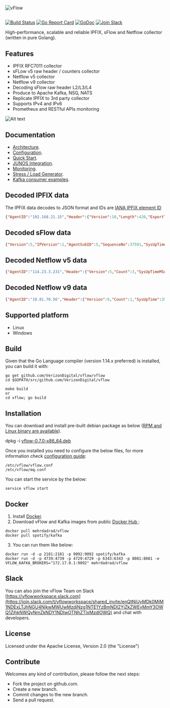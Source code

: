 ![vFlow](docs/imgs/vflow_logo.png?raw=true "vFlow logo")
##
[![Build Status](https://travis-ci.org/VerizonDigital/vflow.svg?branch=master)](https://travis-ci.org/VerizonDigital/vflow) 
[![Go Report Card](https://goreportcard.com/badge/github.com/VerizonDigital/vflow)](https://goreportcard.com/report/github.com/VerizonDigital/vflow)
[![GoDoc](https://godoc.org/github.com/VerizonDigital/vflow?status.svg)](https://godoc.org/github.com/VerizonDigital/vflow)
[![Join Slack](https://img.shields.io/badge/join-slack-9B69A0.svg)](https://join.slack.com/t/vflowworkspace/shared_invite/enQtNTAwNjMyNzg0MDY5LWJlNGExZDNiYThmYjkyNmM1NDAyZGY4NmMyZjYwYmE0ZjAzZjA2MTZlZjRkYjY3Njc1MDJjYTlhZDU2OTk2MGE)

High-performance, scalable and reliable IPFIX, sFlow and Netflow collector (written in pure Golang).

## Features
- IPFIX RFC7011 collector
- sFLow v5 raw header / counters collector
- Netflow v5 collector
- Netflow v9 collector
- Decoding sFlow raw header L2/L3/L4 
- Produce to Apache Kafka, NSQ, NATS
- Replicate IPFIX to 3rd party collector
- Supports IPv4 and IPv6
- Prometheus and RESTful APIs monitoring

![Alt text](/docs/imgs/vflow.gif?raw=true "vFlow")

## Documentation
- [Architecture](/docs/design.md).
- [Configuration](/docs/config.md).
- [Quick Start](/docs/quick_start_nsq.md).
- [JUNOS Integration](/docs/junos_integration.md).
- [Monitoring](/monitor/README.md).
- [Stress / Load Generator](/stress/README.md).
- [Kafka consumer examples](https://github.com/VerizonDigital/vflow/tree/master/consumers).

## Decoded IPFIX data
The IPFIX data decodes to JSON format and IDs are [IANA IPFIX element ID](http://www.iana.org/assignments/ipfix/ipfix.xhtml)
```json
{"AgentID":"192.168.21.15","Header":{"Version":10,"Length":420,"ExportTime":1483484642,"SequenceNo":1434533677,"DomainID":32771},"DataSets":[[{"I":8,"V":"192.16.28.217"},{"I":12,"V":"180.10.210.240"},{"I":5,"V":2},{"I":4,"V":6},{"I":7,"V":443},{"I":11,"V":64381},{"I":32,"V":0},{"I":10,"V":811},{"I":58,"V":0},{"I":9,"V":24},{"I":13,"V":20},{"I":16,"V":4200000000},{"I":17,"V":27747},{"I":15,"V":"180.105.10.210"},{"I":6,"V":"0x10"},{"I":14,"V":1113},{"I":1,"V":22500},{"I":2,"V":15},{"I":52,"V":63},{"I":53,"V":63},{"I":152,"V":1483484581770},{"I":153,"V":1483484622384},{"I":136,"V":2},{"I":243,"V":0},{"I":245,"V":0}]]}
```

## Decoded sFlow data
```json
{"Version":5,"IPVersion":1,"AgentSubID":5,"SequenceNo":37591,"SysUpTime":3287084017,"SamplesNo":1,"Samples":[{"SequenceNo":1530345639,"SourceID":0,"SamplingRate":4096,"SamplePool":1938456576,"Drops":0,"Input":536,"Output":728,"RecordsNo":3,"Records":{"ExtRouter":{"NextHop":"115.131.251.90","SrcMask":24,"DstMask":14},"ExtSwitch":{"SrcVlan":0,"SrcPriority":0,"DstVlan":0,"DstPriority":0},"RawHeader":{"L2":{"SrcMAC":"58:00:bb:e7:57:6f","DstMAC":"f4:a7:39:44:a8:27","Vlan":0,"EtherType":2048},"L3":{"Version":4,"TOS":0,"TotalLen":1452,"ID":13515,"Flags":0,"FragOff":0,"TTL":62,"Protocol":6,"Checksum":8564,"Src":"10.1.8.5","Dst":"161.140.24.181"},"L4":{"SrcPort":443,"DstPort":56521,"DataOffset":5,"Reserved":0,"Flags":16}}}}],"IPAddress":"192.168.10.0"}
```
## Decoded Netflow v5 data
``` json
{"AgentID":"114.23.3.231","Header":{"Version":5,"Count":3,"SysUpTimeMSecs":51469784,"UNIXSecs":1544476581,"UNIXNSecs":0,"SeqNum":873873830,"EngType":0,"EngID":0,"SmpInt":1000},"Flows":[{"SrcAddr":"125.238.46.48","DstAddr":"114.23.236.96","NextHop":"114.23.3.231","Input":791,"Output":817,"PktCount":4,"L3Octets":1708,"StartTime":51402145,"EndTime":51433264,"SrcPort":49233,"DstPort":443,"Padding1":0,"TCPFlags":16,"ProtType":6,"Tos":0,"SrcAsNum":4771,"DstAsNum":56030,"SrcMask":20,"DstMask":22,"Padding2":0},{"SrcAddr":"125.238.46.48","DstAddr":"114.23.236.96","NextHop":"114.23.3.231","Input":791,"Output":817,"PktCount":1,"L3Octets":441,"StartTime":51425137,"EndTime":51425137,"SrcPort":49233,"DstPort":443,"Padding1":0,"TCPFlags":24,"ProtType":6,"Tos":0,"SrcAsNum":4771,"DstAsNum":56030,"SrcMask":20,"DstMask":22,"Padding2":0},{"SrcAddr":"210.5.53.48","DstAddr":"103.22.200.210","NextHop":"122.56.118.157","Input":564,"Output":802,"PktCount":1,"L3Octets":1500,"StartTime":51420072,"EndTime":51420072,"SrcPort":80,"DstPort":56108,"Padding1":0,"TCPFlags":16,"ProtType":6,"Tos":0,"SrcAsNum":56030,"DstAsNum":13335,"SrcMask":24,"DstMask":23,"Padding2":0}]}
```
## Decoded Netflow v9 data
```json
{"AgentID":"10.81.70.56","Header":{"Version":9,"Count":1,"SysUpTime":357280,"UNIXSecs":1493918653,"SeqNum":14,"SrcID":87},"DataSets":[[{"I":1,"V":"0x00000050"},{"I":2,"V":"0x00000002"},{"I":4,"V":2},{"I":5,"V":192},{"I":6,"V":"0x00"},{"I":7,"V":0},{"I":8,"V":"10.81.70.56"},{"I":9,"V":0},{"I":10,"V":0},{"I":11,"V":0},{"I":12,"V":"224.0.0.22"},{"I":13,"V":0},{"I":14,"V":0},{"I":15,"V":"0.0.0.0"},{"I":16,"V":0},{"I":17,"V":0},{"I":21,"V":300044},{"I":22,"V":299144}]]}
```

## Supported platform
- Linux
- Windows

## Build
Given that the Go Language compiler (version 1.14.x preferred) is installed, you can build it with:
```
go get github.com/VerizonDigital/vflow/vflow
cd $GOPATH/src/github.com/VerizonDigital/vflow

make build
or
cd vflow; go build 
```
## Installation
You can download and install pre-built debian package as below ([RPM and Linux binary are available](https://github.com/VerizonDigital/vflow/releases/tag/v0.7.0)). 

dpkg -i [vflow-0.7.0-x86_64.deb](https://github.com/VerizonDigital/vflow/releases/download/v0.7.0/vflow-0.7.0-x86_64.deb)

Once you installed you need to configure the below files, for more information check [configuration guide](/docs/config.md):
```
/etc/vflow/vflow.conf
/etc/vflow/mq.conf
```
You can start the service by the below:
```
service vflow start
```

## Docker
1. Install [Docker](https://www.docker.com/).
2. Download vFlow and Kafka images from public [Docker Hub ](https://hub.docker.com/): 
```
docker pull mehrdadrad/vflow
docker pull spotify/kafka
```
3. You can run them like below:
```
docker run -d -p 2181:2181 -p 9092:9092 spotify/kafka
docker run -d -p 4739:4739 -p 4729:4729 -p 6343:6343 -p 8081:8081 -e VFLOW_KAFKA_BROKERS="172.17.0.1:9092" mehrdadrad/vflow
```

## Slack

You can also join the vFlow Team on Slack [https://vflowworkspace.slack.com](https://join.slack.com/t/vflowworkspace/shared_invite/enQtNjUyMDk0MjM1NDExLTJhNGU4NjkwMWUwMzdjNzg1NTE1YzBmNDI2YjZkZWEyMmY3OWQ1ZjhkNWQyNmZkNDY1NDIwOTNhZTIxMzdlOWQ) and chat with developers.

## License
Licensed under the Apache License, Version 2.0 (the "License")

## Contribute
Welcomes any kind of contribution, please follow the next steps:

- Fork the project on github.com.
- Create a new branch.
- Commit changes to the new branch.
- Send a pull request.
